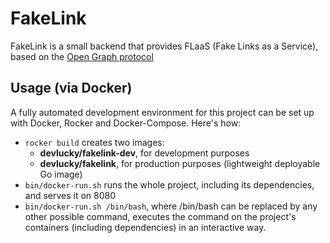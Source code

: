 # FakeLink

FakeLink is a small backend that provides FLaaS (Fake Links as a Service), based on the [Open Graph protocol](http://ogp.me/#types)


## Usage (via Docker)

A fully automated development environment for this project can be set up with Docker, Rocker and Docker-Compose. Here's how:

* `rocker build` creates two images: 
   - __devlucky/fakelink-dev__, for development purposes
   - __devlucky/fakelink__, for production purposes (lightweight deployable Go image)
* `bin/docker-run.sh` runs the whole project, including its dependencies, and serves it on 8080
* `bin/docker-run.sh /bin/bash`, where /bin/bash can be replaced by any other possible command, executes the command on the project's containers (including dependencies) in an interactive way.
